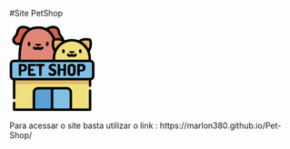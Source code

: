 #Site PetShop
<div style="align: center">
  <img src="./images/pet-shop-logo-150x150.png" />
  <p>Para acessar o site basta utilizar o link : https://marlon380.github.io/Pet-Shop/</p>
</div>
